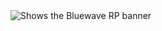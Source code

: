 <picture>
  <source media="(prefers-color-scheme: dark)" srcset="https://i.ibb.co/C58KmjXz/Bluewave-RP-750x250px-Banner.png">
  <source media="(prefers-color-scheme: light)" srcset="https://i.ibb.co/C58KmjXz/Bluewave-RP-750x250px-Banner.png">
  <img alt="Shows the Bluewave RP banner" src="https://i.ibb.co/C58KmjXz/Bluewave-RP-750x250px-Banner.png">
</picture>
